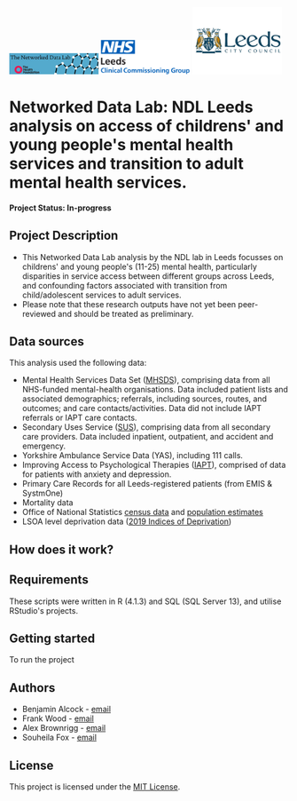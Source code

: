 <p float="left">
    <img src="ndlbanner.png" width="32%">
    <img src="leeds_ccg_logo.svg" width="32%">
    <img src="leeds_council_logo.png" width="32%">
</p>

# Networked Data Lab: NDL Leeds analysis on access of childrens' and young people's mental health services and transition to adult mental health services.

#### Project Status: In-progress

## Project Description

- This Networked Data Lab analysis by the NDL lab in Leeds focusses on childrens' and young people's (11-25) mental health, particularly disparities in service access between different groups across Leeds, and confounding factors associated with transition from child/adolescent services to adult services.
- Please note that these research outputs have not yet been peer-reviewed and should be treated as preliminary.

## Data sources

This analysis used the following data:

- Mental Health Services Data Set ([MHSDS](https://digital.nhs.uk/data-and-information/data-collections-and-data-sets/data-sets/mental-health-services-data-set)), comprising data from all NHS-funded mental-health organisations.
Data included patient lists and associated demographics; referrals, including sources,
routes, and outcomes; and care contacts/activities. Data did not include IAPT referrals or IAPT care
contacts.
- Secondary Uses Service ([SUS](https://digital.nhs.uk/services/secondary-uses-service-sus)), comprising data from all secondary care providers. Data included
inpatient, outpatient, and accident and emergency.
- Yorkshire Ambulance Service Data (YAS), including 111 calls.
- Improving Access to Psychological Therapies ([IAPT](https://digital.nhs.uk/data-and-information/data-collections-and-data-sets/data-sets/improving-access-to-psychological-therapies-data-set)), comprised of data for patients with anxiety and
depression.
- Primary Care Records for all Leeds-registered patients (from EMIS & SystmOne)
- Mortality data
- Office of National Statistics [census data](https://www.ons.gov.uk/census/2011census) and [population estimates](https://www.ons.gov.uk/peoplepopulationandcommunity/populationandmigration/populationestimates/datasets/lowersuperoutputareamidyearpopulationestimates)
- LSOA level deprivation data ([2019 Indices of Deprivation](https://www.gov.uk/government/statistics/english-indices-of-deprivation-2019))

## How does it work?

## Requirements

These scripts were written in R (4.1.3) and SQL (SQL Server 13), and utilise RStudio's projects.

## Getting started

To run the project

## Authors

- Benjamin Alcock - [email](ben.alcock1@nhs.net)
- Frank Wood - [email](frank.wood@leeds.gov.uk)
- Alex Brownrigg - [email](a.brownrigg@nhs.net)
- Souheila Fox - [email](souheila.fox@nhs.net)

## License

This project is licensed under the [MIT License](https://opensource.org/licenses/MIT).
